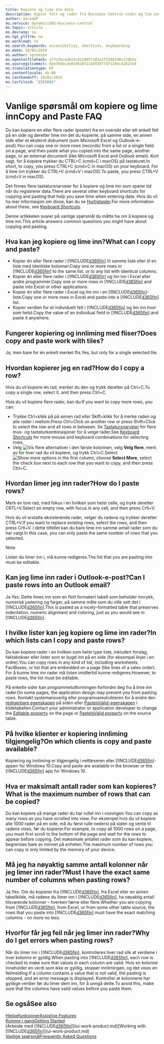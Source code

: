 ```yaml
---
title: Kopiere og lime inn data
description: Kopier felt og rader fra Business Central-sider og lim inn et annet sted.
author: SorenGP
ms.service: dynamics365-business-central
ms.topic: article
ms.devlang: na
ms.tgt_pltfrm: na
ms.workload: na
ms.search.keywords: accessibility, shortcuts, keyboarding
ms.date: 10/01/2019
ms.author: sgroespe
ms.openlocfilehash: a77c5bcadb15cd1180fc102a1f15881d0cc5db5a
ms.sourcegitcommit: 02e704bc3e01d62072144919774f1244c42827e4
ms.translationtype: HT
ms.contentlocale: nb-NO
ms.lasthandoff: 10/01/2019
ms.locfileid: "2315663"
---
```

# <a name="copy-and-paste-faq"></a><span data-ttu-id="b38e4-103">Vanlige spørsmål om kopiere og lime inn</span><span class="sxs-lookup"><span data-stu-id="b38e4-103">Copy and Paste FAQ</span></span>
<span data-ttu-id="b38e4-104">Du kan kopiere en eller flere rader (poster) fra en oversikt eller ett enkelt felt på en side og deretter lime inn det du kopierte, på samme side, en annen side eller et eksternt dokument (som Microsoft Excel og Outlook-e-post).</span><span class="sxs-lookup"><span data-stu-id="b38e4-104">You can copy one or more rows (records) from a list or a single field on a page, and then paste what you copied into the same page, another page, or an external document (like Microsoft Excel and Outlook email).</span></span> <span data-ttu-id="b38e4-105">Kort sagt, for å kopiere trykker du CTRL+C (cmd+C i macOS) på tastaturet.</span><span class="sxs-lookup"><span data-stu-id="b38e4-105">In short, to copy, you press CTRL+C (cmd+C in macOS) on your keyboard.</span></span> <span data-ttu-id="b38e4-106">For å lime inn trykker du CTRL+V (cmd+V i macOS).</span><span class="sxs-lookup"><span data-stu-id="b38e4-106">To paste, you press CTRL+V (cmd+V in macOS).</span></span>

<span data-ttu-id="b38e4-107">Det finnes flere tastatursnarveier for å kopiere og lime inn som sparer tid når du registrerer data.</span><span class="sxs-lookup"><span data-stu-id="b38e4-107">There are several other keyboard shortcuts for copying and pasting that help you save time when entering data.</span></span> <span data-ttu-id="b38e4-108">Hvis du vil ha mer informasjon om disse, kan du se [Hurtigtaster](keyboard-shortcuts.md#CopyRows).</span><span class="sxs-lookup"><span data-stu-id="b38e4-108">For more information about these, see [Keyboard Shortcuts](keyboard-shortcuts.md#CopyRows).</span></span>

<span data-ttu-id="b38e4-109">Denne artikkelen svarer på vanlige spørsmål du måtte ha om å kopiere og lime inn.</span><span class="sxs-lookup"><span data-stu-id="b38e4-109">This article answers common questions you might have about copying and pasting.</span></span>  

## <a name="what-can-i-copy-and-paste"></a><span data-ttu-id="b38e4-110">Hva kan jeg kopiere og lime inn?</span><span class="sxs-lookup"><span data-stu-id="b38e4-110">What can I copy and paste?</span></span>
- <span data-ttu-id="b38e4-111">Kopier én eller flere rader i [!INCLUDE[d365fin](includes/d365fin_md.md)] til samme liste eller til en liste med identiske kolonner.</span><span class="sxs-lookup"><span data-stu-id="b38e4-111">Copy one or more rows in [!INCLUDE[d365fin](includes/d365fin_md.md)] to the same list, or to any list with identical columns.</span></span>
- <span data-ttu-id="b38e4-112">Kopier én eller flere rader i [!INCLUDE[d365fin](includes/d365fin_md.md)] og lim inn i Excel eller andre programmer.</span><span class="sxs-lookup"><span data-stu-id="b38e4-112">Copy one or more rows in [!INCLUDE[d365fin](includes/d365fin_md.md)] and paste into Excel or other applications.</span></span>
- <span data-ttu-id="b38e4-113">Kopier én eller flere rader i Excel og lim inn i en [!INCLUDE[d365fin](includes/d365fin_md.md)]-liste.</span><span class="sxs-lookup"><span data-stu-id="b38e4-113">Copy one or more rows in Excel and paste into a [!INCLUDE[d365fin](includes/d365fin_md.md)] list.</span></span>
- <span data-ttu-id="b38e4-114">Kopier verdien for et individuelt felt i [!INCLUDE[d365fin](includes/d365fin_md.md)] og lim inn hvor som helst.</span><span class="sxs-lookup"><span data-stu-id="b38e4-114">Copy the value of an individual field in [!INCLUDE[d365fin](includes/d365fin_md.md)] and paste it anywhere.</span></span>

## <a name="does-copy-and-paste-work-with-tiles"></a><span data-ttu-id="b38e4-115">Fungerer kopiering og innliming med fliser?</span><span class="sxs-lookup"><span data-stu-id="b38e4-115">Does copy and paste work with tiles?</span></span>
<span data-ttu-id="b38e4-116">Ja, men bare for én enkelt merket flis.</span><span class="sxs-lookup"><span data-stu-id="b38e4-116">Yes, but only for a single selected tile.</span></span>

## <a name="how-do-i-copy-a-row"></a><span data-ttu-id="b38e4-117">Hvordan kopierer jeg en rad?</span><span class="sxs-lookup"><span data-stu-id="b38e4-117">How do I copy a row?</span></span>
<span data-ttu-id="b38e4-118">Hvis du vil kopiere én rad, merker du den og trykk deretter på Ctrl+C.</span><span class="sxs-lookup"><span data-stu-id="b38e4-118">To copy a single row, select it, and then press Ctrl+C.</span></span>

<span data-ttu-id="b38e4-119">Hvis du vil kopiere flere rader, kan du:</span><span class="sxs-lookup"><span data-stu-id="b38e4-119">If you want to copy more rows, you can:</span></span>
- <span data-ttu-id="b38e4-120">Trykke Ctrl+klikk på på annen rad eller Skift+klikk for å merke raden og alle rader i mellom.</span><span class="sxs-lookup"><span data-stu-id="b38e4-120">Press Ctrl+Click on another row or press Shift+Click to select the row and all rows in between.</span></span> <span data-ttu-id="b38e4-121">Se [Tastatursnarveier](keyboard-shortcuts.md#CopyRows) for flere mus- og tastaturkombinasjoner for å velge rader.</span><span class="sxs-lookup"><span data-stu-id="b38e4-121">See [Keyboard Shortcuts](keyboard-shortcuts.md#CopyRows) for more mouse and keyboard combinations for selecting rows.</span></span>
- <span data-ttu-id="b38e4-122">Velg ![Vis flere alternativer](media/show-more-options-icon.png "Vis flere alternativer-ikonet") i den første kolonnen, velg **Velg flere**, merk av for hver rad du vil kopiere, og trykk Ctrl+C.</span><span class="sxs-lookup"><span data-stu-id="b38e4-122">Select ![Show more options](media/show-more-options-icon.png "Show more options icon") in the first column, choose **Select More**, select the check box next to each row that you want to copy, and then press Ctrl+C.</span></span>

## <a name="how-do-i-paste-rows"></a><span data-ttu-id="b38e4-123">Hvordan limer jeg inn rader?</span><span class="sxs-lookup"><span data-stu-id="b38e4-123">How do I paste rows?</span></span>
<span data-ttu-id="b38e4-124">Merk en tom rad, med fokus i en hvilken som helst celle, og trykk deretter CRTL+V.</span><span class="sxs-lookup"><span data-stu-id="b38e4-124">Select an empty row, with focus in any cell, and then press Crtl+V.</span></span>

<span data-ttu-id="b38e4-125">Hvis du vil erstatte eksisterende rader, velger du radene og trykker deretter CTRL+V.</span><span class="sxs-lookup"><span data-stu-id="b38e4-125">If you want to replace existing rows, select the rows, and then press Crtl+V.</span></span> <span data-ttu-id="b38e4-126">I dette tilfellet kan du bare lime inn samme antall rader som du har valgt.</span><span class="sxs-lookup"><span data-stu-id="b38e4-126">In this case, you can only paste the same number of rows that you selected.</span></span>

> [!NOTE]
> <span data-ttu-id="b38e4-127">Listen du limer inn i, må kunne redigeres.</span><span class="sxs-lookup"><span data-stu-id="b38e4-127">The list that you are pasting into must be editable.</span></span>

<!-- Rows are pasted directly where your cursor is located. If you paste into an empty line, any existing subsequent lines will be moved after the pasted lines. If you paste into an existing line or lines, this will be overwritten.-->

## <a name="can-i-paste-rows-into-an-outlook-email"></a><span data-ttu-id="b38e4-128">Kan jeg lime inn rader i Outlook-e-post?</span><span class="sxs-lookup"><span data-stu-id="b38e4-128">Can I paste rows into an Outlook email?</span></span>
<span data-ttu-id="b38e4-129">Ja.</span><span class="sxs-lookup"><span data-stu-id="b38e4-129">Yes.</span></span> <span data-ttu-id="b38e4-130">Dette limes inn som en flott formatert tabell som beholder innrykk, numerisk justering og farger, på samme måte som du ville sett det i [!INCLUDE[d365fin](includes/d365fin_md.md)].</span><span class="sxs-lookup"><span data-stu-id="b38e4-130">This is pasted as a nicely-formatted table that preserves indentation, numeric alignment and coloring, just as you would see in [!INCLUDE[d365fin](includes/d365fin_md.md)].</span></span>

## <a name="in-which-lists-can-i-copy-and-paste-rows"></a><span data-ttu-id="b38e4-131">I hvilke lister kan jeg kopiere og lime inn rader?</span><span class="sxs-lookup"><span data-stu-id="b38e4-131">In which lists can I copy and paste rows?</span></span>
<span data-ttu-id="b38e4-132">Du kan kopiere rader i en hvilken som helst type liste, inkludert forslag, faktabokser eller lister som er bygd inn på en side (for eksempel linjer i en ordre).</span><span class="sxs-lookup"><span data-stu-id="b38e4-132">You can copy rows in any kind of list, including worksheets, FactBoxes, or list that are embedded on a page (like lines of a sales order).</span></span> <span data-ttu-id="b38e4-133">For å kunne lime inn rader må listen imidlertid kunne redigeres.</span><span class="sxs-lookup"><span data-stu-id="b38e4-133">However, to paste rows, the list must be editable.</span></span>

<span data-ttu-id="b38e4-134">På enkelte sider kan programmetutformingen forhindre deg fra å lime inn rader.</span><span class="sxs-lookup"><span data-stu-id="b38e4-134">On some pages, the application design may prevent you from pasting rows.</span></span> <span data-ttu-id="b38e4-135">Kontakt systemansvarlig eller programvareutvikleren for å endre den [redigerbare egenskapen](https://docs.microsoft.com/en-us/dynamics365/business-central/dev-itpro/developer/properties/devenv-editable-property) på siden eller [PasteIsValid-egenskapen](https://docs.microsoft.com/en-us/dynamics365/business-central/dev-itpro/developer/properties/devenv-pasteisvalid-property) i kildetabellen.</span><span class="sxs-lookup"><span data-stu-id="b38e4-135">Contact your administrator or application developer to change the [Editable property](https://docs.microsoft.com/en-us/dynamics365/business-central/dev-itpro/developer/properties/devenv-editable-property) on the page or [PasteIsValid property](https://docs.microsoft.com/en-us/dynamics365/business-central/dev-itpro/developer/properties/devenv-pasteisvalid-property) on the source table.</span></span>

## <a name="on-which-clients-is-copy-and-paste-available"></a><span data-ttu-id="b38e4-136">På hvilke klienter er kopiering innliming tilgjengelig?</span><span class="sxs-lookup"><span data-stu-id="b38e4-136">On which clients is copy and paste available?</span></span>
<span data-ttu-id="b38e4-137">Kopiering og innliming er tilgjengelig i nettleseren eller [!INCLUDE[d365fin](includes/d365fin_md.md)]-appen for Windows 10.</span><span class="sxs-lookup"><span data-stu-id="b38e4-137">Copy and paste are available in the browser or the [!INCLUDE[d365fin](includes/d365fin_md.md)] app for Windows 10.</span></span>

## <a name="what-is-the-maximum-number-of-rows-that-can-be-copied"></a><span data-ttu-id="b38e4-138">Hva er maksimalt antall rader som kan kopieres?</span><span class="sxs-lookup"><span data-stu-id="b38e4-138">What is the maximum number of rows that can be copied?</span></span>
<span data-ttu-id="b38e4-139">Du kan kopiere så mange rader du har rullet inn i visningen.</span><span class="sxs-lookup"><span data-stu-id="b38e4-139">You can copy as many rows as you have scrolled into view.</span></span> <span data-ttu-id="b38e4-140">For eksempel hvis du vil kopiere alle 1000 rader på en side, må du først rulle nederst på siden og vente til radene vises, før du kopierer.</span><span class="sxs-lookup"><span data-stu-id="b38e4-140">For example, to copy all 1000 rows on a page, you must first scroll to the bottom of the page and wait for the rows to appear before copying.</span></span> <span data-ttu-id="b38e4-141">Det maksimale antallet rader som du kan kopiere, begrenses bare av minnet på enheten.</span><span class="sxs-lookup"><span data-stu-id="b38e4-141">The maximum number of rows you can copy is only limited by the memory of your device.</span></span>

## <a name="must-i-have-the-exact-same-number-of-columns-when-pasting-rows"></a><span data-ttu-id="b38e4-142">Må jeg ha nøyaktig samme antall kolonner når jeg limer inn rader?</span><span class="sxs-lookup"><span data-stu-id="b38e4-142">Must I have the exact same number of columns when pasting rows?</span></span>
<span data-ttu-id="b38e4-143">Ja.</span><span class="sxs-lookup"><span data-stu-id="b38e4-143">Yes.</span></span> <span data-ttu-id="b38e4-144">Om du kopierer fra [!INCLUDE[d365fin](includes/d365fin_md.md)], fra Excel eller en annen tabellkilde, må radene du limer inn i [!INCLUDE[d365fin](includes/d365fin_md.md)], ha nøyaktig antall tilsvarende kolonner – hverken færre eller flere.</span><span class="sxs-lookup"><span data-stu-id="b38e4-144">Whether you are copying from [!INCLUDE[d365fin](includes/d365fin_md.md)], from Excel, or from some other table source, the rows that you paste into [!INCLUDE[d365fin](includes/d365fin_md.md)] must have the exact matching columns - no more no less.</span></span>

## <a name="why-do-i-get-errors-when-pasting-rows"></a><span data-ttu-id="b38e4-145">Hvorfor får jeg feil når jeg limer inn rader?</span><span class="sxs-lookup"><span data-stu-id="b38e4-145">Why do I get errors when pasting rows?</span></span>
<span data-ttu-id="b38e4-146">Når du limer inn i [!INCLUDE[d365fin](includes/d365fin_md.md)], kontrolleres hver rad slik at verdiene i hver kolonne er gyldig.</span><span class="sxs-lookup"><span data-stu-id="b38e4-146">When pasting into [!INCLUDE[d365fin](includes/d365fin_md.md)], each row is checked to make sure that values in each column are valid.</span></span> <span data-ttu-id="b38e4-147">Hvis en kolonne inneholder en verdi som ikke er gyldig, stopper innlimingen, og det vises en feilmelding.</span><span class="sxs-lookup"><span data-stu-id="b38e4-147">If a column contains a value that is not valid, the pasting is stopped, and an error message is displayed.</span></span> <span data-ttu-id="b38e4-148">Kontroller at kolonnene har gyldige verdier før du limer dem inn, for å unngå dette.</span><span class="sxs-lookup"><span data-stu-id="b38e4-148">To avoid this, make sure that the columns have valid values before you paste them.</span></span>


## <a name="see-also"></a><span data-ttu-id="b38e4-149">Se også</span><span class="sxs-lookup"><span data-stu-id="b38e4-149">See also</span></span>
[<span data-ttu-id="b38e4-150">Hjelpefunksjoner</span><span class="sxs-lookup"><span data-stu-id="b38e4-150">Assistive Features</span></span>](ui-accessibility.md)  
[<span data-ttu-id="b38e4-151">Komme i gang</span><span class="sxs-lookup"><span data-stu-id="b38e4-151">Getting Started</span></span>](product-get-started.md)  
<span data-ttu-id="b38e4-152">[Arbeide med [!INCLUDE[d365fin](includes/d365fin_md.md)]](ui-work-product.md)</span><span class="sxs-lookup"><span data-stu-id="b38e4-152">[Working with [!INCLUDE[d365fin](includes/d365fin_md.md)]](ui-work-product.md)</span></span>  
[<span data-ttu-id="b38e4-153">Vanlige spørsmål</span><span class="sxs-lookup"><span data-stu-id="b38e4-153">Frequently Asked Questions</span></span>](across-faq.md)  
